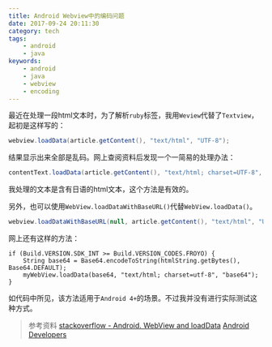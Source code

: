 ```yaml
---
title: Android Webview中的编码问题
date: 2017-09-24 20:11:30
category: tech
tags:
    - android
    - java
keywords:
    - android
    - java
    - webview
    - encoding
---
```


最近在处理一段html文本时，为了解析`ruby`标签，我用`Weview`代替了`Textview`，起初是这样写的：

```java
webview.loadData(article.getContent(), "text/html", "UTF-8");
```

结果显示出来全部是乱码。网上查阅资料后发现一个一简易的处理办法：

```java
contentText.loadData(article.getContent(), "text/html; charset=UTF-8", "UTF-8");
```

我处理的文本是含有日语的html文本，这个方法是有效的。

另外，也可以使用`WebView.loadDataWithBaseURL()`代替`WebView.loadData()`。
```java
webview.loadDataWithBaseURL(null, article.getContent(), "text/html", "UTF-8", null);
```

网上还有这样的方法：
```
if (Build.VERSION.SDK_INT >= Build.VERSION_CODES.FROYO) {
    String base64 = Base64.encodeToString(htmlString.getBytes(), Base64.DEFAULT);
    myWebView.loadData(base64, "text/html; charset=utf-8", "base64");
}
```

如代码中所见，该方法适用于`Android 4+`的场景。不过我并没有进行实际测试这种方式。

>参考资料
>[stackoverflow - Android. WebView and loadData](https://stackoverflow.com/questions/3961589/android-webview-and-loaddata)
>[Android Developers](https://developer.android.com/reference/android/webkit/WebView.html)
<!--stackedit_data:
eyJoaXN0b3J5IjpbMjc3MjU5MTIwLC04MDgwMDYxMTFdfQ==
-->